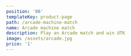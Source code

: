 ```yaml
---
position: '06'
templateKey: product-page
path: /arcade-machine-match
name: Arcade machine match
description: Play an Arcade match and win UTK
image: /assets/arcade.jpg
price: '1'
---
```



